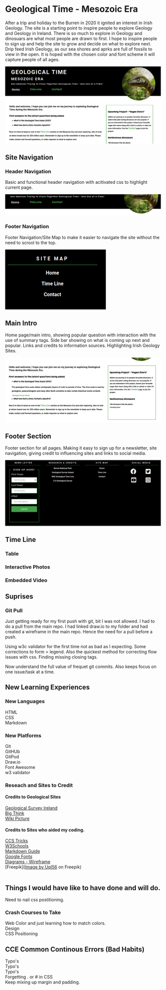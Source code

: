 # Geological Time - Mesozoic Era     

After a trip and holiday to the Burren in 2020 it ignited an interest in Irish Geology. The site is a starting point to inspire people to explore Geology and Geology in Ireland. There is so much to explore in Geology and dinosuars are what most people are drawn to first. I hope to inspire people to sign up and help the site to grow and decide on what to explore next. Drip feed Irish Geology, as our sea shores and aprks are full of fossils to view in the open. It is hoped with the chosen color and font scheme it will capture people of all ages.        


![Home Page](IMAGES_MD/HomePageSection_001.png)    

##  Site Navigation   

### Header Navigation   

Basic and functional header navigation with acitivated css to highlight current page.   

![Header Navigation](IMAGES_MD/HeaderNav.png)   

### Footer Navigation   

Footer Navigation/Site Map to make it easier to navigate the site without the need to scrool to the top.    

![Footer Navigation](IMAGES_MD/FooterNav.png)    

## Main Intro   

Home page/main intro, showing popular question with interaction with the use of summary tags. Side bar showing on what is coming up next and popular. Links and credits to information sources. Highlighting Irish Geology Sites.    

![Main Itro Section - Home Page](IMAGES_MD/MainSectionHome.png)    

## Footer Section    

Footer section for all pages. Making it easy to sign up for a newsletter, site navigation, giving credit to influencing sites and links to social media.    

![Main Footer](IMAGES_MD/MainFooter.png)        

## Time Line    

### Table   


### Interactive Photos    


### Embedded Video    






















## Suprises  
### Git Pull
Just getting ready for my first push with git, bit I was not allowed. I had to do a pull from the main repo. I had linked draw.io to my folder and had created a wireframe in the main repo. Hence the need for a pull before a push.

Using w3c validator for the first time not as bad as I expecting. Some corrections to form > legend. Also the quickest method for correcting flow issues with css. Finding missing closing tags.   

Now understand the full value of frequet git commits. Also keeps focus on one issue/task at a time.   


## New Learning Experiences  
###  New Languages   
HTML  
CSS  
Markdown   

### New Platforms  
Git  
GitHUb  
GitPod  
Draw.io  
Font Awesome  
w3 validator  

### Reseach and Sites to Credit   

#### Credits to Geological Sites    
[Geological Survey Ireland](https://www.example.com)   
[Big Think](https://bigthink.com/life/evolution-of-rainforests/)  
[Wiki Picture](https://commons.wikimedia.org/wiki/File:Pteranodon,_DinoPark_Ko%C5%A1ice.jpg)    

#### Credits to Sites who aided my coding.   
[CCS Tricks](https://css-tricks.com/)   
[W3Schools](https://www.w3schools.com/)   
[Markdown Guide](https://www.markdownguide.org/cheat-sheet/)   
[Google Fonts](https://fonts.google.com/)   
[Diagrams - Wireframe](https://app.diagrams.net/)   
[Freepik](<a href="https://www.freepik.com/free-vector/earth-map-scheme-isolated-white_27222641.htm#query=earth&position=1&from_view=search">Image by Upl56</a> on Freepik)      
[]()   
[]()   

## Things I would have like to have done and will do.  
Need to nail css postitioning.  

### Crash Courses to Take   
Web Color and just learning how to match colors.   
Design   
CSS Positioning   

## CCE Common Continous Errors (Bad Habits)   
Typo's  
Typo's  
Typo's  
Forgetting . or # in CSS   
Keep mixing up margin and padding.   
